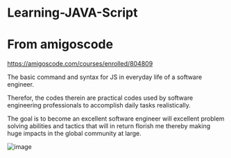 # Learning-JAVA-Script
# From amigoscode 

https://amigoscode.com/courses/enrolled/804809

The basic command and syntax for JS in everyday life of a software engineer.

Therefor, the codes therein are practical codes used by software engineering professionals to accomplish daily tasks realistically.

The goal is to become an excellent software engineer will excellent problem solving abilities and tactics that will in return florish me thereby making huge impacts in the global community at large.

![image](https://user-images.githubusercontent.com/107305274/209966311-849a1acd-e9c3-4373-aa83-334e3580dbe5.png)
